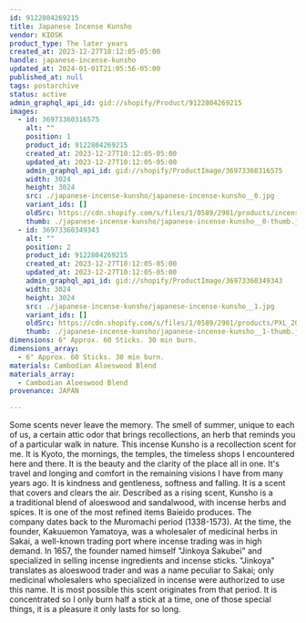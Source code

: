 ```yaml
---
id: 9122804269215
title: Japanese Incense Kunsho
vendor: KIOSK
product_type: The later years
created_at: 2023-12-27T10:12:05-05:00
handle: japanese-incense-kunsho
updated_at: 2024-01-01T21:05:56-05:00
published_at: null
tags: postarchive
status: active
admin_graphql_api_id: gid://shopify/Product/9122804269215
images:
  - id: 36973360316575
    alt: ""
    position: 1
    product_id: 9122804269215
    created_at: 2023-12-27T10:12:05-05:00
    updated_at: 2023-12-27T10:12:05-05:00
    admin_graphql_api_id: gid://shopify/ProductImage/36973360316575
    width: 3024
    height: 3024
    src: ./japanese-incense-kunsho/japanese-incense-kunsho__0.jpg
    variant_ids: []
    oldSrc: https://cdn.shopify.com/s/files/1/0589/2901/products/incense_1.jpg?v=1703689925
    thumb: ./japanese-incense-kunsho/japanese-incense-kunsho__0-thumb.jpg
  - id: 36973360349343
    alt: ""
    position: 2
    product_id: 9122804269215
    created_at: 2023-12-27T10:12:05-05:00
    updated_at: 2023-12-27T10:12:05-05:00
    admin_graphql_api_id: gid://shopify/ProductImage/36973360349343
    width: 3024
    height: 3024
    src: ./japanese-incense-kunsho/japanese-incense-kunsho__1.jpg
    variant_ids: []
    oldSrc: https://cdn.shopify.com/s/files/1/0589/2901/products/PXL_20211028_141416466.jpg?v=1703689925
    thumb: ./japanese-incense-kunsho/japanese-incense-kunsho__1-thumb.jpg
dimensions: 6" Approx. 60 Sticks. 30 min burn.
dimensions_array:
  - 6" Approx. 60 Sticks. 30 min burn.
materials: Cambodian Aloeswood Blend
materials_array:
  - Cambodian Aloeswood Blend
provenance: JAPAN

---
```


Some scents never leave the memory. The smell of summer, unique to each of us, a certain attic odor that brings recollections, an herb that reminds you of a particular walk in nature. This incense Kunsho is a recollection scent for me. It is Kyoto, the mornings, the temples, the timeless shops I encountered here and there. It is the beauty and the clarity of the place all in one. It's travel and longing and comfort in the remaining visions I have from many years ago. It is kindness and gentleness, softness and falling. It is a scent that covers and clears the air. Described as a rising scent, Kunsho is a a traditional blend of aloeswood and sandalwood, with incense herbs and spices. It is one of the most refined items Baieido produces. The company dates back to the Muromachi period (1338-1573). At the time, the founder, Kakuuemon Yamatoya, was a wholesaler of medicinal herbs in Sakai, a well-known trading port where incense trading was in high demand. In 1657, the founder named himself "Jinkoya Sakubei" and specialized in selling incense ingredients and incense sticks. "Jinkoya" translates as aloeswood trader and was a name peculiar to Sakai; only medicinal wholesalers who specialized in incense were authorized to use this name. It is most possible this scent originates from that period. It is concentrated so I only burn half a stick at a time, one of those special things, it is a pleasure it only lasts for so long.